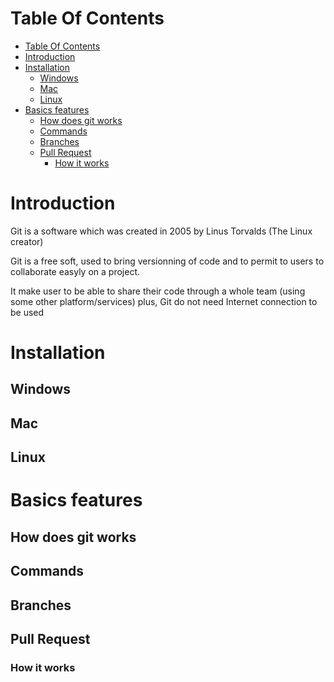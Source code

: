 # Table Of Contents

- [Table Of Contents](#table-of-contents)
- [Introduction](#introduction)
- [Installation](#installation)
  - [Windows](#windows)
  - [Mac](#mac)
  - [Linux](#linux)
- [Basics features](#basics-features)
  - [How does git works](#how-does-git-works)
  - [Commands](#commands)
  - [Branches](#branches)
  - [Pull Request](#pull-request)
    - [How it works](#how-it-works)

# Introduction

Git is a software which was created in 2005 by Linus Torvalds (The Linux creator)

Git is a free soft, used to bring versionning of code and to permit to users to collaborate easyly on a project.

It make user to be able to share their code through a whole team (using some other platform/services) plus, Git do not need Internet connection to be used

# Installation

## Windows

## Mac

## Linux

# Basics features

## How does git works

## Commands

## Branches

## Pull Request

### How it works